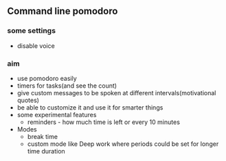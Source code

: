 ## Command line pomodoro

### some settings 
 - disable voice

### aim
 - use pomodoro easily
 - timers for tasks(and see the count)
 - give custom messages to be spoken at different intervals(motivational quotes)
 - be able to customize it and use it for smarter things
 - some experimental features
	- reminders - how much time is left or every 10 minutes
 - Modes
	- break time
	- custom mode like Deep work where periods could be set for longer time duration
